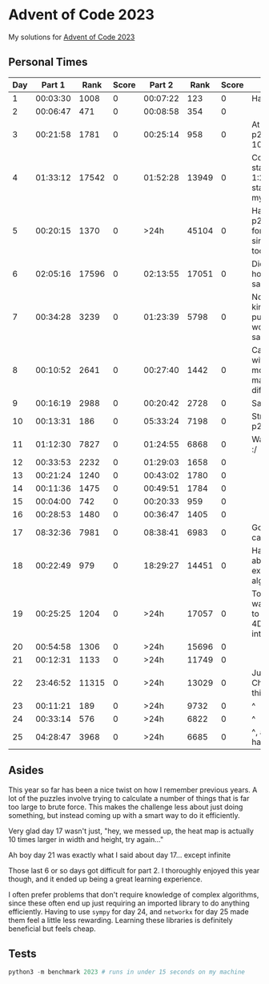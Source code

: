 # Advent of Code 2023

My solutions for [Advent of Code 2023](https://adventofcode.com/2023)

## Personal Times

| Day | Part 1   | Rank  | Score | Part 2   | Rank  | Score | Notes
| --- | -------- | ----- | ----- | -------- | ----- | ----- | ----
| 1   | 00:03:30 | 1008  | 0     | 00:07:22 | 123   | 0     | Happy w/ p2
| 2   | 00:06:47 | 471   | 0     | 00:08:58 | 354   | 0     | 
| 3   | 00:21:58 | 1781  | 0     | 00:25:14 | 958   | 0     | At least I got p2 under 1000 :/
| 4   | 01:33:12 | 17542 | 0     | 01:52:28 | 13949 | 0     | Couldn't start until 1:25 after start so took my time
| 5   | 00:20:15 | 1370  | 0     | >24h     | 45104 | 0     | Had to stop p2 to study for exam, since it was too hard
| 6   | 02:05:16 | 17596 | 0     | 02:13:55 | 17051 | 0     | Did on train home after said exam
| 7   | 00:34:28 | 3239  | 0     | 01:23:39 | 5798  | 0     | Not my fav kind of puzzle, and working at same time
| 8   | 00:10:52 | 2641  | 0     | 00:27:40 | 1442  | 0     | Camping with only mobile data, made it difficult
| 9   | 00:16:19 | 2988  | 0     | 00:20:42 | 2728  | 0     | Same again
| 10  | 00:13:31 | 186   | 0     | 05:33:24 | 7198  | 0     | Struggled w/ p2
| 11  | 01:12:30 | 7827  | 0     | 01:24:55 | 6868  | 0     | Was working :/
| 12  | 00:33:53 | 2232  | 0     | 01:29:03 | 1658  | 0     | 
| 13  | 00:21:24 | 1240  | 0     | 00:43:02 | 1780  | 0     | 
| 14  | 00:11:36 | 1475  | 0     | 00:49:51 | 1784  | 0     | 
| 15  | 00:04:00 | 742   | 0     | 00:20:33 | 959   | 0     | 
| 16  | 00:28:53 | 1480  | 0     | 00:36:47 | 1405  | 0     | 
| 17  | 08:32:36 | 7981  | 0     | 08:38:41 | 6983  | 0     | Got stuck on caching
| 18  | 00:22:49 | 979   | 0     | 18:29:27 | 14451 | 0     | Had no idea about any existing algos
| 19  | 00:25:25 | 1204  | 0     | >24h     | 17057 | 0     | Took me way too long to work out 4D intersections
| 20  | 00:54:58 | 1306  | 0     | >24h     | 15696 | 0     | 
| 21  | 00:12:31 | 1133  | 0     | >24h     | 11749 | 0     |
| 22  | 23:46:52 | 11315 | 0     | >24h     | 13029 | 0     | Just Christmas things
| 23  | 00:11:21 | 189   | 0     | >24h     | 9732  | 0     | ^
| 24  | 00:33:14 | 576   | 0     | >24h     | 6822  | 0     | ^
| 25  | 04:28:47 | 3968  | 0     | >24h     | 6685  | 0     | ^, and all hard

## Asides

This year so far has been a nice twist on how I remember previous years. A lot of the puzzles involve
trying to calculate a number of things that is far too large to brute force. This makes the challenge
less about just doing something, but instead coming up with a smart way to do it efficiently.

Very glad day 17 wasn't just, "hey, we messed up, the heat map is actually 10 times larger in width and height, try again..."

Ah boy day 21 was exactly what I said about day 17... except infinite

Those last 6 or so days got difficult for part 2. I thoroughly enjoyed this year though, and it ended up
being a great learning experience.

I often prefer problems that don't require knowledge of complex algorithms, since these often end up
just requiring an imported library to do anything efficiently.
Having to use `sympy` for day 24, and `networkx` for day 25 made them feel a little less rewarding.
Learning these libraries is definitely beneficial but feels cheap.

## Tests

```python
python3 -m benchmark 2023 # runs in under 15 seconds on my machine
```
